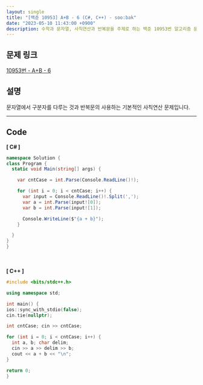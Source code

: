 ```yaml
---
layout: single
title: "[백준 10953] A+B - 6 (C#, C++) - soo:bak"
date: "2023-05-10 11:43:00 +0900"
description: 수학과 문자열, 사칙연산과 반복문을 주제로 하는 백준 10953번 알고리즘 문제를 C# 과 C++ 로 풀이 및 해설
---
```


## 문제 링크
  [10953번 - A+B - 6](https://www.acmicpc.net/problem/10953)

## 설명
문자열에서 구분자를 다루는 것과 반복문의 사용하는 기본적인 사칙연산 문제입니다. <br>

- - -

## Code
<b>[ C# ] </b>
<br>

  ```c#
namespace Solution {
  class Program {
    static void Main(string[] args) {

      var cntCase = int.Parse(Console.ReadLine()!);

      for (int i = 0; i < cntCase; i++) {
        var input = Console.ReadLine()!.Split(',');
        var a = int.Parse(input![0]);
        var b = int.Parse(input![1]);

        Console.WriteLine($"{a + b}");
      }

    }
  }
}
  ```
<br><br>
<b>[ C++ ] </b>
<br>

  ```c++
#include <bits/stdc++.h>

using namespace std;

int main() {
  ios::sync_with_stdio(false);
  cin.tie(nullptr);

  int cntCase; cin >> cntCase;

  for (int i = 0; i < cntCase; i++) {
    int a, b; char delim;
    cin >> a >> delim >> b;
    cout << a + b << "\n";
  }

  return 0;
}

  ```
